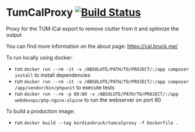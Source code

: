 TumCalProxy [![Build Status](https://travis-ci.org/kordianbruck/TumCalProxy.svg)](https://travis-ci.org/kordianbruck/TumCalProxy)
===========

Proxy for the TUM iCal export to remove clutter from it and optimize the output

You can find more information on the about page: https://cal.bruck.me/

To run locally using docker:
 - run `docker run --rm -it -v /ABSOLUTE/PATH/TO/PROJECT/:/app composer install` to install dependencies
 - run `docker run --rm -it -v /ABSOLUTE/PATH/TO/PROJECT/:/app composer /app/vendor/bin/phpunit` to execute tests
 - run `docker run --rm -p 80:80 -v /ABSOLUTE/PATH/TO/PROJECT/:/app webdevops/php-nginx:alpine` to run the webserver on port 80

To build a production image:
- run `docker build --tag kordianbruck/tumcalproxy -f Dockerfile .`